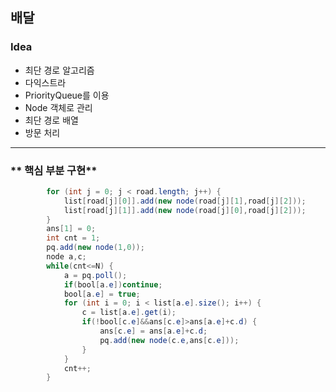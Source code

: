 
## 배달
### **Idea**
* 최단 경로 알고리즘
* 다익스트라
* PriorityQueue를 이용
* Node 객체로 관리
* 최단 경로 배열 
* 방문 처리
---

### ** 핵심 부분 구현**
```java        
		for (int j = 0; j < road.length; j++) {
			list[road[j][0]].add(new node(road[j][1],road[j][2]));
			list[road[j][1]].add(new node(road[j][0],road[j][2]));
		}
		ans[1] = 0;
		int cnt = 1;
		pq.add(new node(1,0));
		node a,c;
		while(cnt<=N) {
			a = pq.poll();
			if(bool[a.e])continue;
			bool[a.e] = true;
			for (int i = 0; i < list[a.e].size(); i++) {
				c = list[a.e].get(i);
				if(!bool[c.e]&&ans[c.e]>ans[a.e]+c.d) {
					ans[c.e] = ans[a.e]+c.d;
					pq.add(new node(c.e,ans[c.e]));
				}
			}
			cnt++;
		}

```
